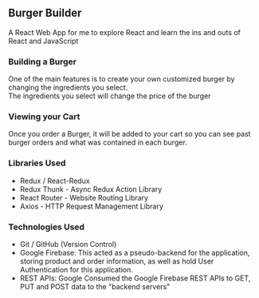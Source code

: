 ## Burger Builder

A React Web App for me to explore React and learn the ins and outs of React and JavaScript

### Building a Burger

One of the main features is to create your own customized burger by changing the ingredients you select.<br />
The ingredients you select will change the price of the burger<br />

### Viewing your Cart

Once you order a Burger, it will be added to your cart so you can see past burger orders and what was contained in each burger.<br />

### Libraries Used
- Redux / React-Redux
- Redux Thunk - Async Redux Action Library
- React Router - Website Routing Library
- Axios - HTTP Request Management Library

### Technologies Used
- Git / GitHub (Version Control)
- Google Firebase: This acted as a pseudo-backend for the application, storing product and order information, as well as hold User Authentication for this application.
- REST APIs: Google Consumed the Google Firebase REST APIs to GET, PUT and POST data to the "backend servers"

